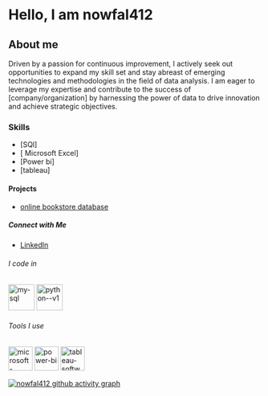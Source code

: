 
  

<!---
nowfal412/nowfal412 is a ✨ special ✨ repository because its `README.md` (this file) appears on your GitHub profile.
You can click the Preview link to take a look at your changes.
--->
# Hello, I am  nowfal412

## About me 
  Driven by a passion for continuous improvement, I actively seek out opportunities to expand my skill set and stay abreast of emerging technologies and methodologies in the field of data analysis. I am eager to leverage my expertise and contribute to the success of [company/organization] by harnessing the power of data to drive innovation and achieve strategic objectives.

### Skills
- [SQl]
- [ Microsoft Excel]
- [Power bi]
- [tableau]

#### Projects
- [online bookstore database ](https://github.com/nowfal412/sql_project/blob/main/online_bookstore_database%20sql.sql)


##### Connect with Me
- [LinkedIn](https://www.linkedin.com/in/nowfal-ahamed-477878255/)

###### I code in
 <img width="52" height="52" src="https://img.icons8.com/fluency/48/my-sql.png" alt="my-sql"/> <img width="52" height="52" src="https://img.icons8.com/color/48/python--v1.png" alt="python--v1"/>

###### Tools I use 
<img width="48" height="48" src="https://img.icons8.com/fluency/48/microsoft-excel-2019.png" alt="microsoft-excel-2019"/> <img width="48" height="48" src="https://img.icons8.com/color/48/power-bi.png" alt="power-bi"/> <img width="48" height="48" src="https://img.icons8.com/color/48/tableau-software.png" alt="tableau-software"/>

[![nowfal412 github activity graph](https://github-readme-activity-graph.vercel.app/graph?username=nowfal412&bg_color=190a12&color=ada9ac&line=b6b909&point=f5f5f5&area=true&hide_border=true)](https://github.com/ashutosh00710/github-readme-activity-graph)








